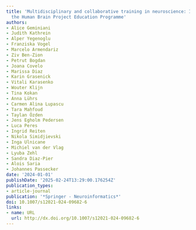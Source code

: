 ```yaml
---
title: 'Multidisciplinary and collaborative training in neuroscience: Insights from
  the Human Brain Project Education Programme'
authors:
- Alice Geminiani
- Judith Kathrein
- Alper Yegenoglu
- Franziska Vogel
- Marcelo Armendariz
- Ziv Ben-Zion
- Petrut Bogdan
- Joana Covelo
- Marissa Diaz
- Karin Grasenick
- Vitali Karasenko
- Wouter Klijn
- Tina Kokan
- Anna Lührs
- Carmen Alina Lupascu
- Tara Mahfoud
- Taylan Özden
- Jens Egholm Pedersen
- Luca Peres
- Ingrid Reiten
- Nikola Simidjievski
- Inga Ulnicane
- Michiel van der Vlag
- Lyuba Zehl
- Sandra Diaz-Pier
- Alois Saria
- Johannes Passecker
date: '2024-01-01'
publishDate: '2025-02-24T13:29:00.176254Z'
publication_types:
- article-journal
publication: '*Springer - Neuroinformatics*'
doi: 10.1007/s12021-024-09682-6
links:
- name: URL
  url: http://dx.doi.org/10.1007/s12021-024-09682-6
---
```

